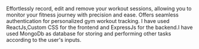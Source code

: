 Effortlessly record, edit and remove your workout sessions, allowing you to monitor your fitness journey with precision and ease.
Offers seamless authentication for personalized gym workout tracking.
I have used ReactJs,Custom CSS for the frontend and ExpressJs for the backend.I have used MongoDb as database for storing and performing other tasks according to the user's inputs.
